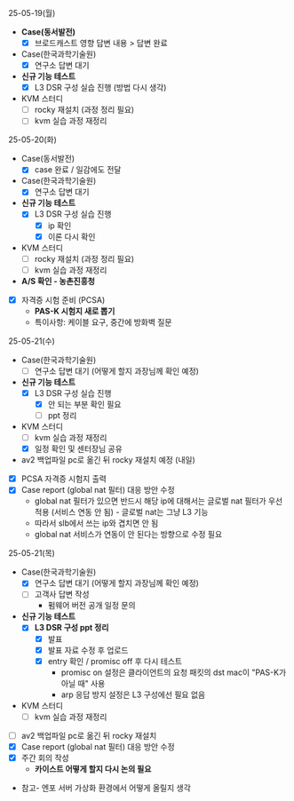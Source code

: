 25-05-19(월)
- **Case(동서발전)**
	- [x] 브로드캐스트 영향 답변 내용 > 답변 완료
- Case(한국과학기술원)
	- [x] 연구소 답변 대기
- **신규 기능 테스트**
	- [x] L3 DSR 구성 실습 진행 (방법 다시 생각)
- KVM 스터디
	- [ ] rocky 재설치 (과정 정리 필요)
	- [ ] kvm 실습 과정 재정리 

25-05-20(화)
- Case(동서발전)
	- [x] case 완료 / 일감에도 전달
- Case(한국과학기술원)
	- [x] 연구소 답변 대기
- **신규 기능 테스트**
	- [x] L3 DSR 구성 실습 진행
		- [x] ip 확인
		- [x] 이론 다시 확인
- KVM 스터디
	- [ ] rocky 재설치 (과정 정리 필요)
	- [ ] kvm 실습 과정 재정리 
- **A/S 확인 - 농촌진흥청**
- [x] 자격증 시험 준비 (PCSA)
	- **PAS-K 시험지 새로 뽑기**
	- 특이사항: 케이블 요구, 중간에 방화벽 질문

25-05-21(수)
- Case(한국과학기술원)
	- [ ] 연구소 답변 대기 (어떻게 할지 과장님께 확인 예정)
- **신규 기능 테스트**
	- [x] L3 DSR 구성 실습 진행
		- [x] 안 되는 부분 확인 필요
		- [ ] ppt 정리
- KVM 스터디
	- [ ] kvm 실습 과정 재정리
	- [x] 일정 확인 및 센터장님 공유
- av2 백업파일 pc로 옮긴 뒤 rocky 재설치 예정 (내일)
- [x] PCSA 자격증 시험지 출력
- [x] Case report (global nat 필터) 대응 방안 수정
	- global nat 필터가 있으면 반드시 해당 ip에 대해서는 글로벌 nat 필터가 우선 적용 (서비스 연동 안 됨) - 글로벌 nat는 그냥 L3 기능
	- 따라서 slb에서 쓰는 ip와 겹치면 안 됨
	- global nat 서비스가 연동이 안 된다는 방향으로 수정 필요

25-05-21(목)
- Case(한국과학기술원)
	- [x] 연구소 답변 대기 (어떻게 할지 과장님께 확인 예정)
	- [ ] 고객사 답변 작성
		- 펌웨어 버전 공개 일정 문의
- **신규 기능 테스트**
	- [x] **L3 DSR 구성 ppt 정리**
		- [x] 발표
		- [x] 발표 자료 수정 후 업로드
		- [x] entry 확인 / promisc off 후 다시 테스트
			- promisc on 설정은 클라이언트의 요청 패킷의 dst mac이 "PAS-K가 아닐 때" 사용
			- arp 응답 방지 설정은 L3 구성에선 필요 없음
- KVM 스터디
	- [ ] kvm 실습 과정 재정리
- [ ] av2 백업파일 pc로 옮긴 뒤 rocky 재설치
- [x] Case report (global nat 필터) 대응 방안 수정
- [x] 주간 회의 작성
	- **카이스트 어떻게 할지 다시 논의 필요**
- 참고- 엔포 서버 가상화 환경에서 어떻게 올릴지 생각